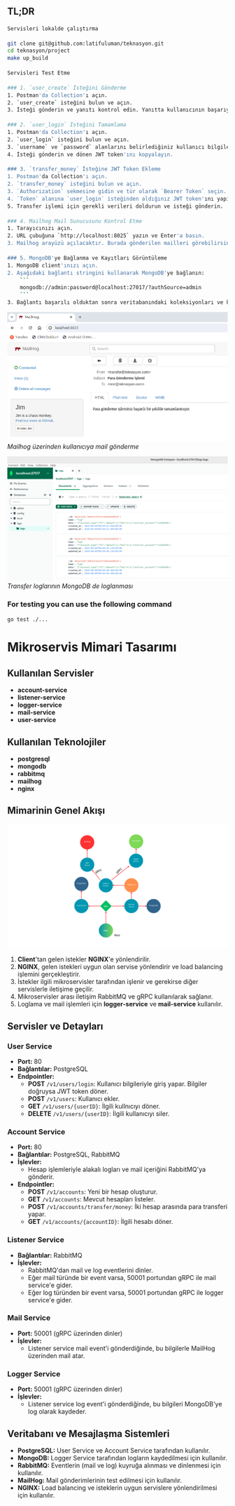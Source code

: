 ## TL;DR

```sh
Servisleri lokalde çalıştırma

git clone git@github.com:latifuluman/teknasyon.git
cd teknasyon/project
make up_build

Servisleri Test Etme

### 1. `user_create` İsteğini Gönderme
1. Postman'da Collection'ı açın.
2. `user_create` isteğini bulun ve açın.
3. İsteği gönderin ve yanıtı kontrol edin. Yanıtta kullanıcının başarıyla oluşturulduğunu doğrulayın.

### 2. `user_login` İsteğini Tamamlama
1. Postman'da Collection'ı açın.
2. `user_login` isteğini bulun ve açın.
3. `username` ve `password` alanlarını belirlediğiniz kullanıcı bilgileri ile doldurun.
4. İsteği gönderin ve dönen JWT token'ını kopyalayın.

### 3. `transfer_money` İsteğine JWT Token Ekleme
1. Postman'da Collection'ı açın.
2. `transfer_money` isteğini bulun ve açın.
3. `Authorization` sekmesine gidin ve tür olarak `Bearer Token` seçin.
4. `Token` alanına `user_login` isteğinden aldığınız JWT token'ını yapıştırın.
5. Transfer işlemi için gerekli verileri doldurun ve isteği gönderin.

### 4. Mailhog Mail Sunucusunu Kontrol Etme
1. Tarayıcınızı açın.
2. URL çubuğuna `http://localhost:8025` yazın ve Enter'a basın.
3. Mailhog arayüzü açılacaktır. Burada gönderilen mailleri görebilirsiniz.

### 5. MongoDB'ye Bağlanma ve Kayıtları Görüntüleme
1. MongoDB client'ınızı açın.
2. Aşağıdaki bağlantı stringini kullanarak MongoDB'ye bağlanın:
    ```
    mongodb://admin:password@localhost:27017/?authSource=admin
    ```
3. Bağlantı başarılı olduktan sonra veritabanındaki koleksiyonları ve kayıtları inceleyin.


```

![Mailhog Mails](./mailhog.png)
*Mailhog üzerinden kullanıcıya mail gönderme*


![Mongo DB Logs](./mongo.png)
*Transfer loglarının MongoDB de loglanması*


### For testing you can use the following command
```
go test ./...
```

# Mikroservis Mimari Tasarımı

## Kullanılan Servisler
- **account-service**
- **listener-service**
- **logger-service**
- **mail-service**
- **user-service**

## Kullanılan Teknolojiler
- **postgresql**
- **mongodb**
- **rabbitmq**
- **mailhog**
- **nginx**

## Mimarinin Genel Akışı
![Mikroservis Mimari Tasarımı](./system_design.png)

1. **Client**'tan gelen istekler **NGINX**'e yönlendirilir.
2. **NGINX**, gelen istekleri uygun olan servise yönlendirir ve load balancing işlemini gerçekleştirir.
3. İstekler ilgili mikroservisler tarafından işlenir ve gerekirse diğer servislerle iletişime geçilir.
4. Mikroservisler arası iletişim RabbitMQ ve gRPC kullanılarak sağlanır.
5. Loglama ve mail işlemleri için **logger-service** ve **mail-service** kullanılır.

## Servisler ve Detayları

### User Service
- **Port:** 80
- **Bağlantılar:** PostgreSQL
- **Endpointler:**
  - **POST** `/v1/users/login`: Kullanıcı bilgileriyle giriş yapar. Bilgiler doğruysa JWT token döner.
  - **POST** `/v1/users`: Kullanıcı ekler.
  - **GET** `/v1/users/{userID}`: İlgili kullnıcıyı döner.
  - **DELETE** `/v1/users/{userID}`: İlgili kullanıcıyı siler. 

### Account Service
- **Port:** 80
- **Bağlantılar:** PostgreSQL, RabbitMQ
- **İşlevler:**
  - Hesap işlemleriyle alakalı logları ve mail içeriğini RabbitMQ'ya gönderir.
- **Endpointler:**
  - **POST** `/v1/accounts`: Yeni bir hesap oluşturur.
  - **GET** `/v1/accounts`: Mevcut hesapları listeler.
  - **POST** `/v1/accounts/transfer/money`: İki hesap arasında para transferi yapar.
  - **GET** `/v1/accounts/{accountID}`: İlgili hesabı döner.

### Listener Service
- **Bağlantılar:** RabbitMQ
- **İşlevler:**
  - RabbitMQ'dan mail ve log eventlerini dinler.
  - Eğer mail türünde bir event varsa, 50001 portundan gRPC ile mail service'e gider.
  - Eğer log türünden bir event varsa, 50001 portundan gRPC ile logger service'e gider.

### Mail Service
- **Port:** 50001 (gRPC üzerinden dinler)
- **İşlevler:**
  - Listener service mail event'i gönderdiğinde, bu bilgilerle MailHog üzerinden mail atar.

### Logger Service
- **Port:** 50001 (gRPC üzerinden dinler)
- **İşlevler:**
  - Listener service log event'i gönderdiğinde, bu bilgileri MongoDB'ye log olarak kaydeder.

## Veritabanı ve Mesajlaşma Sistemleri
- **PostgreSQL:** User Service ve Account Service tarafından kullanılır.
- **MongoDB:** Logger Service tarafından logların kaydedilmesi için kullanılır.
- **RabbitMQ:** Eventlerin (mail ve log) kuyruğa alınması ve dinlenmesi için kullanılır.
- **MailHog:** Mail gönderimlerinin test edilmesi için kullanılır.
- **NGINX:** Load balancing ve isteklerin uygun servislere yönlendirilmesi için kullanılır.
